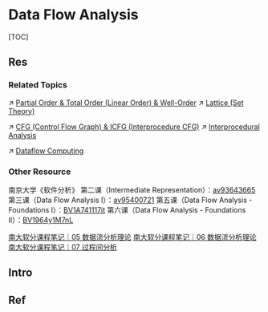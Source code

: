 # Data Flow Analysis

[TOC]



## Res
### Related Topics
↗ [Partial Order & Total Order (Linear Order) & Well-Order](../../../../../../../🧮%20Mathematics/🤼‍♀️%20Mathematical%20Logic%20(Foundations%20of%20Mathematics)/🛒%20Set%20Theory/👬%20Relation%20&%20Order%20Theory/Partial%20Order%20&%20Total%20Order%20(Linear%20Order)%20&%20Well-Order/Partial%20Order%20&%20Total%20Order%20(Linear%20Order)%20&%20Well-Order.md)
↗ [Lattice (Set Theory)](../../../../../../../🧮%20Mathematics/🤼‍♀️%20Mathematical%20Logic%20(Foundations%20of%20Mathematics)/🛒%20Set%20Theory/👬%20Relation%20&%20Order%20Theory/Partial%20Order%20&%20Total%20Order%20(Linear%20Order)%20&%20Well-Order/Lattice%20(Set%20Theory)/Lattice%20(Set%20Theory).md)

↗ [CFG (Control Flow Graph) & ICFG (Interprocedure CFG)](../../../../../../../🔑%20CS%20Core/🛣️%20Programming%20Language%20Processing%20&%20Program%20Execution/🚮%20Program%20Language%20Translation%20&%20Compilation%20Theory%20(Compile-time)/Compilation%20Phase/1️⃣%20Frontend%20-%20Programming%20Language%20Analysis/Semantic%20Analysis/CFG%20(Control%20Flow%20Graph)%20&%20ICFG%20(Interprocedure%20CFG).md)
↗ [Interprocedural Analysis](../📲%20Inter-procedural%20Analysis/Interprocedural%20Analysis.md)

↗ [Dataflow Computing](../../../../../../../🔑%20CS%20Core/👷🏾‍♂️%20Computer%20(Host)%20System/Computer%20Architecture/Computer%20Microarchitectures%20(Computer%20Organization)%20&%20von%20Neumann%20Model/🚦%20Computer%20Processors%20&%20Logic%20Chips/Multiprocessors%20and%20Multicore%20Processor/Multiprocessor%20Architectures%20&%20Parallel%20Computing/📌%20Parallel%20Computing%20Alternative%20Modelings/Dataflow%20Computing.md)


### Other Resource
南京大学《软件分析》
第二课（Intermediate Representation）：[av93643665](https://www.bilibili.com/video/av93643665/?spm_id_from=0.0.video.desc.click)
第三课（Data Flow Analysis I）：[av95400721](https://www.bilibili.com/video/av95400721/?spm_id_from=0.0.video.desc.click)
第五课（Data Flow Analysis - Foundations I）：[BV1A741117it](https://www.bilibili.com/video/BV1A741117it/?spm_id_from=0.0.video.desc.click)
第六课（Data Flow Analysis - Foundations II）：[BV1964y1M7nL](https://www.bilibili.com/video/BV1964y1M7nL/?spm_id_from=0.0.video.desc.click)

[南大软分课程笔记｜05 数据流分析理论](https://blog.wohin.me/posts/nju-program-analysis-05/)
[南大软分课程笔记｜06 数据流分析理论](https://blog.wohin.me/posts/nju-program-analysis-06/)
[南大软分课程笔记｜07 过程间分析](https://blog.wohin.me/posts/nju-program-analysis-07/)



## Intro



## Ref

